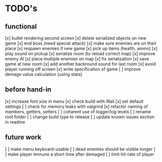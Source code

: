 # TODO's

## functional 

[x] bullet rendering second screen
[x] delete serialized objects on new game
[x] end boss (need special attack)
[x] make sure enemies are on their place
[x] respawn enemies if new game
[x] pick up items (health, ammo)
[x] play sound on pickup
[x] serialize room (to reload correct map)
[x] improve enemy AI
[x] place multiple enemies on map
[x] fix serialization
[x] save game at new room
[x] add another backround sound for last room
[x] avoid player running off screen
[x] write specification of game
[ ] improve demage value calculation (using stats)


## before hand-in

[x] increase font size in menu
[x] check build with Wall
[x] set default settings
[ ] check for memory leaks with valgrind
[x] refactor naming of members, getters, setters
[ ] coharent use of logger/log levels
[ ] rename root folder
[ ] change build type to release
[ ] update known issues section in readme  


## future work

[ ] make menu keyboard-usable
[ ] dead enemies should be visible longer
[ ] make player immune a short time after demaged
[ ] limit hit-rate of player

